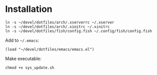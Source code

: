 # Installation

```fish
ln -s ~/devel/dotfiles/arch/.xserverrc ~/.xserver
ln -s ~/devel/dotfiles/arch/.xinitrc ~/.xinitrc
ln -s ~/devel/dotfiles/fish/config.fish ~/.config/fish/config.fish
```

Add to `~/.emacs`:

```fish
(load "~/devel/dotfiles/emacs/emacs.el")
```

Make executable:

```fish
chmod +x sys_update.sh
```
